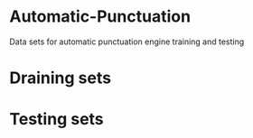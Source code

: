 # Automatic-Punctuation
Data sets for automatic punctuation engine training and testing 


# Draining sets




# Testing sets
